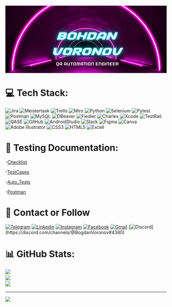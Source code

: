 ![HEADER](https://github.com/boxdvnxvoronov/boxdvnxvoronov/blob/main/image/Liceria%20Company.png)

# 💻 Tech Stack:
![Jira](https://img.shields.io/badge/jira-%230A0FFF.svg?style=for-the-badge&logo=jira&logoColor=white) 
![Meistertask](https://img.shields.io/badge/meistertask-%230A0FFF.svg?style=for-the-badge&logo=meistertask&logoColor=white) ![Trello](https://img.shields.io/badge/Trello-%23026AA7.svg?style=for-the-badge&logo=Trello&logoColor=white) ![Miro](https://img.shields.io/badge/-Miro-090909?style=for-the-badge&logo=miro&logoColor=yellow) ![Python](https://img.shields.io/badge/python-3670A0?style=for-the-badge&logo=python&logoColor=ffdd54) ![Selenium](https://img.shields.io/badge/-Selenium-090909?style=for-the-badge&logo=selenium&logoColor=090909?) ![Pytest](https://img.shields.io/badge/-Pytest-090909?style=for-the-badge&logo=pytest&logoColor=090909?) ![Postman](https://img.shields.io/badge/Postman-FF6C37?style=for-the-badge&logo=postman&logoColor=white) ![MySQL](https://img.shields.io/badge/mysql-%2300f.svg?style=for-the-badge&logo=mysql&logoColor=white) ![DBeaver](https://img.shields.io/badge/DBeaver-%23026AA7.svg?style=for-the-badge&logo=DBeaver&logoColor=white) ![Fiedler](https://img.shields.io/badge/Fiedler-%230A0FFF.svg?style=for-the-badge&logo=Fiedler&logoColor=white) ![Charles](https://img.shields.io/badge/Charles-%23026AA7.svg?style=for-the-badge&logo=Charles&logoColor=white)
![Xcode](https://img.shields.io/badge/-Xcode-090909?style=for-the-badge&logo=xcode&logoColor=9cf) ![TestRail](https://img.shields.io/badge/TestRail-%230A0FFF.svg?style=for-the-badge&logo=TestRail&logoColor=white) ![QASE](https://img.shields.io/badge/QASE-%230A0FFF.svg?style=for-the-badge&logo=QASE&logoColor=white) ![GitHub](https://img.shields.io/badge/-GitHub-090909?style=for-the-badge&logo=Github&logoColor=white)
![AndroidStudio](https://img.shields.io/badge/-AndroidStudio-090909?style=for-the-badge&logo=AndroidStudio&logoColor=27A0)
![Slack](https://img.shields.io/badge/-Slack-090909?style=for-the-badge&logo=Slack&logoColor=yellow) ![Figma](https://img.shields.io/badge/figma-%23F24E1E.svg?style=for-the-badge&logo=figma&logoColor=white) ![Canva](https://img.shields.io/badge/Canva-%2300C4CC.svg?style=for-the-badge&logo=Canva&logoColor=white) ![Adobe Illustrator](https://img.shields.io/badge/adobeillustrator-%23FF9A00.svg?style=for-the-badge&logo=adobeillustrator&logoColor=white) ![CSS3](https://img.shields.io/badge/css3-%231572B6.svg?style=for-the-badge&logo=css3&logoColor=white) ![HTML5](https://img.shields.io/badge/html5-%23E34F26.svg?style=for-the-badge&logo=html5&logoColor=white)  ![Excell](https://img.shields.io/badge/excell-%23E34F26.svg?style=for-the-badge&logo=excell&logoColor=white)

# 📑 Testing Documentation:

-[Checklist](https://github.com/boxdvnxvoronov/checklists/blob/main/pdfs/CheckListTwitchAndroid-examp.pdf)

-[TestCases](https://github.com/boxdvnxvoronov/Testcases/blob/main/pdfs/TestCaseTwitchPortfolio.pdf)

-[Auto_Tests](https://github.com/boxdvnxvoronov/auto_tests)

-[Postman](https://www.postman.com/bohdvnxvoronov/workspace/my-workspace/collection/23403823-64bdfb53-e9c6-4052-835c-d5bbceaebad5?ctx=documentation)





# 🚀 Contact or Follow 
[![Telegram](https://img.shields.io/badge/-Telegram-090909?style=for-the-badge&logo=telegram&logoColor=27A0)](https://t.me/bogdanvoronov95)
[![Linkedin](https://img.shields.io/badge/-Linkedin-090909?style=for-the-badge&logo=linkedin&logoColor=27a)](https://www.linkedin.com/in/bohdan-voronov/)
[![Instagram](https://img.shields.io/badge/-instagram-090909?style=for-the-badge&logo=instagram&logoColor=27A0)](https://www.instagram.com/bohdvnxvoronov/)
[![Facebook](https://img.shields.io/badge/-Facebook-090909?style=for-the-badge&logo=facebook&logoColor=27A0)](https://www.facebook.com/profile.php?id=100009134902197)
[![Gmail](https://img.shields.io/badge/-Gmail-090909?style=for-the-badge&logo=Gmail&logoColor=27A0)](https://mail.google.com/mail/u/1/#inbox)
[![Discord](https://img.shields.io/badge/-Discord-090909?style=for-the-badge&logo=Discord&logoColor=090909?)](https://discord.com/channels/@BogdanVoronov#4380)


# 📊 GitHub Stats:
![](https://github-readme-stats.vercel.app/api?username=boxdvnxvoronov&theme=midnight-purple&hide_border=false&include_all_commits=false&count_private=false)<br/>
![](https://github-readme-streak-stats.herokuapp.com/?user=boxdvnxvoronov&theme=midnight-purple&hide_border=false)<br/>
![](https://github-readme-stats.vercel.app/api/top-langs/?username=boxdvnxvoronov&theme=midnight-purple&hide_border=false&include_all_commits=false&count_private=false&layout=compact)

---
[![](https://visitcount.itsvg.in/api?id=boxdvnxvoronov&icon=0&color=0)](https://visitcount.itsvg.in)

<!-- Proudly created with GPRM ( https://gprm.itsvg.in ) -->
